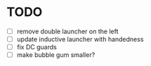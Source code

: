 # TODO

- [ ] remove double launcher on the left
- [ ] update inductive launcher with handedness
- [ ] fix DC guards
- [ ] make bubble gum smaller?